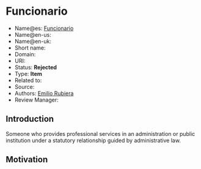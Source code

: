 # Funcionario

* Name@es: [Funcionario]() 
* Name@en-us:
* Name@en-uk:
* Short name:  
* Domain: 
* URI: 
* Status: **Rejected**
* Type: **Item**
* Related to:
* Source: 
* Authors:  [Emilio Rubiera](https://github.com/spitxa)
* Review Manager:

## Introduction

Someone who provides professional services in an administration or public institution under a
statutory relationship guided by administrative law. 

## Motivation

